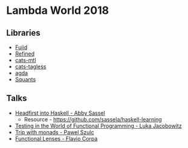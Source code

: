# Lambda World 2018
## Libraries
+  [Fuiid](https://github.com/ChristopherDavenport/fuuid)
+  [Refined](https://github.com/fthomas/refined)
+  [cats-mtl](https://github.com/typelevel/cats-mtl)
+  [cats-tagless](https://typelevel.org/cats-tagless)
+  [agda](https://github.com/agda/agda)
+  [Squants](https://github.com/typelevel/squants)
## Talks
+  [Headfirst into Haskell - Abby Sassel](https://drive.google.com/file/d/1ikKuK6T2xccLynvdAVjGGZ029zjQlGAX/view)
   +   Resource - https://github.com/sassela/haskell-learning
+  [Testing in the World of Functional Programming - 
Luka Jacobowitz](https://www.slideshare.net/LukaJacobowitz/testing-in-the-world-of-functional-programming)
+  [Trip with monads - Pawel Szulc](https://www.slideshare.net/paulszulc/trip-with-monads-120830020)
+  [Functional Lenses - Flavio Corpa](https://github.com/kutyel/functional-lenses)
